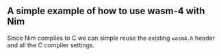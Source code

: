 ## A simple example of how to use wasm-4 with Nim

Since Nim compiles to C we can simple reuse the existing `wasm4.h` header and all the C compiler settings.
